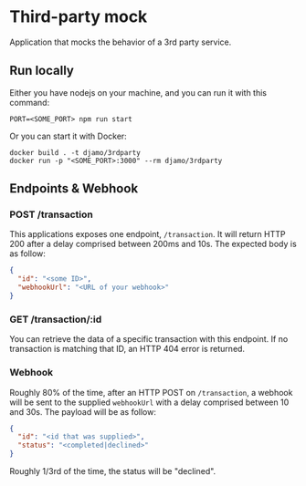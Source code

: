 # Third-party mock

Application that mocks the behavior of a 3rd party service.

## Run locally

Either you have nodejs on your machine, and you can run it with this command:

```
PORT=<SOME_PORT> npm run start
```

Or you can start it with Docker:

```
docker build . -t djamo/3rdparty
docker run -p "<SOME_PORT>:3000" --rm djamo/3rdparty
```

## Endpoints & Webhook

### POST /transaction

This applications exposes one endpoint, `/transaction`. It will return HTTP 200 after a delay comprised between 200ms and 10s. The expected body is as follow:

```json
{
  "id": "<some ID>",
  "webhookUrl": "<URL of your webhook>"
}
```

### GET /transaction/:id

You can retrieve the data of a specific transaction with this endpoint. If no transaction is matching that ID, an HTTP 404 error is returned.

### Webhook

Roughly 80% of the time, after an HTTP POST on `/transaction`, a webhook will be sent to the supplied `webhookUrl` with a delay comprised between 10 and 30s. The payload will be as follow:

```json
{
  "id": "<id that was supplied>",
  "status": "<completed|declined>"
}
```

Roughly 1/3rd of the time, the status will be "declined".
